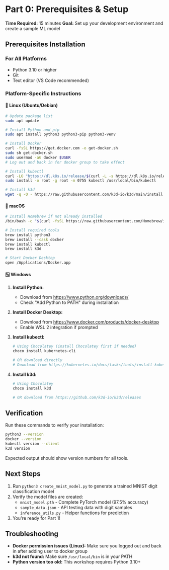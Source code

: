 # Part 0: Prerequisites & Setup

**Time Required:** 15 minutes
**Goal:** Set up your development environment and create a sample ML model

## Prerequisites Installation

### For All Platforms
- Python 3.10 or higher
- Git
- Text editor (VS Code recommended)

### Platform-Specific Instructions

#### 🐧 Linux (Ubuntu/Debian)
```bash
# Update package list
sudo apt update

# Install Python and pip
sudo apt install python3 python3-pip python3-venv

# Install Docker
curl -fsSL https://get.docker.com -o get-docker.sh
sudo sh get-docker.sh
sudo usermod -aG docker $USER
# Log out and back in for docker group to take effect

# Install kubectl
curl -LO "https://dl.k8s.io/release/$(curl -L -s https://dl.k8s.io/release/stable.txt)/bin/linux/amd64/kubectl"
sudo install -o root -g root -m 0755 kubectl /usr/local/bin/kubectl

# Install k3d
wget -q -O - https://raw.githubusercontent.com/k3d-io/k3d/main/install.sh | bash
```

#### 🍎 macOS
```bash
# Install Homebrew if not already installed
/bin/bash -c "$(curl -fsSL https://raw.githubusercontent.com/Homebrew/install/HEAD/install.sh)"

# Install required tools
brew install python3
brew install --cask docker
brew install kubectl
brew install k3d

# Start Docker Desktop
open /Applications/Docker.app
```

#### 🪟 Windows
1. **Install Python:**
   - Download from https://www.python.org/downloads/
   - Check "Add Python to PATH" during installation

2. **Install Docker Desktop:**
   - Download from https://www.docker.com/products/docker-desktop
   - Enable WSL 2 integration if prompted

3. **Install kubectl:**
   ```powershell
   # Using Chocolatey (install Chocolatey first if needed)
   choco install kubernetes-cli

   # OR download directly
   # Download from https://kubernetes.io/docs/tasks/tools/install-kubectl-windows/
   ```

4. **Install k3d:**
   ```powershell
   # Using Chocolatey
   choco install k3d

   # OR download from https://github.com/k3d-io/k3d/releases
   ```

## Verification

Run these commands to verify your installation:

```bash
python3 --version
docker --version
kubectl version --client
k3d version
```

Expected output should show version numbers for all tools.

## Next Steps

1. Run `python3 create_mnist_model.py` to generate a trained MNIST digit classification model
2. Verify the model files are created:
   - `mnist_model.pth` - Complete PyTorch model (97.5% accuracy)
   - `sample_data.json` - API testing data with digit samples
   - `inference_utils.py` - Helper functions for prediction
3. You're ready for Part 1!

## Troubleshooting

- **Docker permission issues (Linux):** Make sure you logged out and back in after adding user to docker group
- **k3d not found:** Make sure `/usr/local/bin` is in your PATH
- **Python version too old:** This workshop requires Python 3.10+
